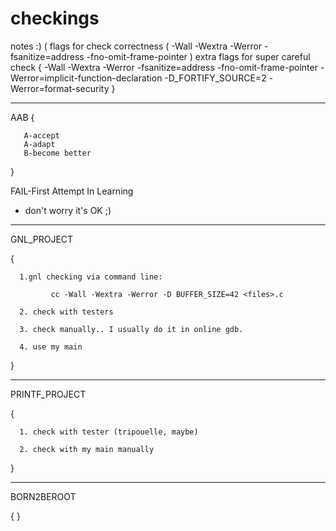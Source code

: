 # checkings

notes :)  ( flags for check correctness ( -Wall -Wextra -Werror -fsanitize=address -fno-omit-frame-pointer )
extra flags for super careful check
{
-Wall -Wextra -Werror -fsanitize=address -fno-omit-frame-pointer  -Werror=implicit-function-declaration  -D_FORTIFY_SOURCE=2 -Werror=format-security
}
*********************************************************************************************************************************************************
AAB
{
       
       A-accept
       A-adapt
       B-become better
}

FAIL-First Attempt In Learning

* don't worry it's OK ;)

*********************************************************************************************************************************************************
GNL_PROJECT 

{
      
      1.gnl checking via command line:

             cc -Wall -Wextra -Werror -D BUFFER_SIZE=42 <files>.c

      2. check with testers 

      3. check manually.. I usually do it in online gdb.

      4. use my main
}

********************************************************************************************************************************************************

PRINTF_PROJECT

{
     
      1. check with tester (tripouelle, maybe)
 
      2. check with my main manually
 
}

********************************************************************************************************************************************************

BORN2BEROOT

{
}
